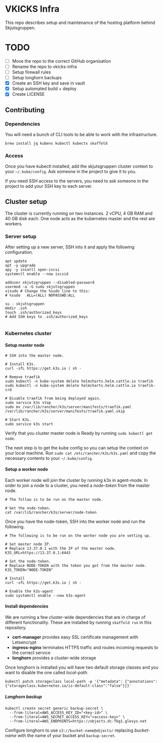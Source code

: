 # VKICKS Infra

This repo describes setup and maintenance of the hosting platform behind Skjutsgruppen.

# TODO

- [ ] Move the repo to the correct GitHub organisation
- [ ] Rename the repo to vkicks-infra
- [ ] Setup firewall rules
- [ ] Setup longhorn backups
- [x] Create an SSH key and save in vault
- [x] Setup automated build + deploy
- [x] Create LICENSE

## Contributing

### Dependencies

You will need a bunch of CLI tools to be able to work with the infrastructure.

```shell
brew install jq kubens kubectl kubectx skaffold
```

### Access

Once you have kubectl installed, add the skjutsgruppen cluster context to your `~/.kube/config`. Ask someone in the project to give it to you.

If you need SSH access to the servers, you need to ask someone in the project to add your SSH key to each server.

## Cluster setup

The cluster is currently running on two instances. 2 vCPU, 4 GB RAM and 40 GB disk each. One node acts as the kubernetes master and the rest are workers.

### Server setup

After setting up a new server, SSH into it and apply the following configuration.

```shell
apt update
apt -y upgrade
apy -y insatll open-iscsi
systemctl enable --now iscsid

adduser skjutsgruppen --disabled-password
usermod -a -G sudo skjutsgruppen
visudo # Change the %sudo line to this:
# %sudo   ALL=(ALL) NOPASSWD:ALL

su - skjutsgruppen
mkdir .ssh
touch .ssh/authorized_keys
# Add SSH keys to .ssh/authorized_keys


```

### Kubernetes cluster

#### Setup master node

```shell
# SSH into the master node.

# Install K3s.
curl -sfL https://get.k3s.io | sh -

# Remove traefik
sudo kubectl -n kube-system delete helmcharts.helm.cattle.io traefik
sudo kubectl -n kube-system delete helmcharts.helm.cattle.io traefik-crd

# Disable traefik from being deployed again.
sudo service k3s stop
sudo mv /var/lib/rancher/k3s/server/manifests/traefik.yaml /var/lib/rancher/k3s/server/manifests/traefik.yaml.skip

# Start K3s.
sudo service k3s start
```

Verify that you cluster master node is Ready by running `sudo kubectl get node`.

The next step is to get the kube config so you can setup the context on your local machine. Run `sudo cat /etc/rancher/k3s/k3s.yaml` and copy the necessary contents to your `~/.kube/config`.

#### Setup a worker node

Each worker node will join the cluster by running k3s in agent-mode. In order to join a node to a cluster, you need a _node-token_ from the master node.

```shell
# The follow is to be run on the master node.

# Get the node-token.
cat /var/lib/rancher/k3s/server/node-token
```

Once you have the node-token, SSH into the worker node and run the following.

```shell
# The following is to be run on the worker node you are setting up.

# Set master node IP.
# Replace 13.37.0.1 with the IP of the master node.
K3S_URL=https://13.37.0.1:6443

# Set the node-token.
# Replace NODE-TOKEN with the token you got from the master node.
K3S_TOKEN="NODE-TOKEN"

# Install
curl -sfL https://get.k3s.io | sh -

# Enable the k3s-agent
sudo systemctl enable --now k3s-agent
```

#### Install dependencies

We are running a few cluster-wide dependencies that are in charge of different functionality. These are installed by running `skaffold run` in this repository.

- **cert-manager** provides easy SSL certificate management with Letsencrypt
- **ingress-nginx** terminates HTTPS traffic and routes incoming requests to the correct service
- **longhorn** provides a cluster-wide storage

Once longhorn is installed you will have two default storage classes and you want to disable the one called _local-path_.

```shell
kubectl patch storageclass local-path -p '{"metadata": {"annotations":{"storageclass.kubernetes.io/is-default-class":"false"}}}'
```

##### Longhorn backup

```shell
kubectl create secret generic backup-secret \
  --from-literal=AWS_ACCESS_KEY_ID="<key-id>" \
  --from-literal=AWS_SECRET_ACCESS_KEY="<access-key>" \
  --from-literal=AWS_ENDPOINTS=https://objects.dc-fbg1.glesys.net
```

Configure longhorn to use `s3://bucket-name@objects/` replacing _bucket-name_ with the name of your bucket and `backup-secret`.
